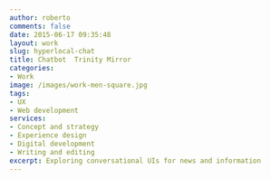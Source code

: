 ```yaml
---
author: roberto
comments: false
date: 2015-06-17 09:35:48
layout: work
slug: hyperlocal-chat
title: Chatbot  Trinity Mirror
categories:
- Work
image: /images/work-men-square.jpg
tags:
- UX
- Web development
services:
- Concept and strategy
- Experience design
- Digital development
- Writing and editing
excerpt: Exploring conversational UIs for news and information
---
```

